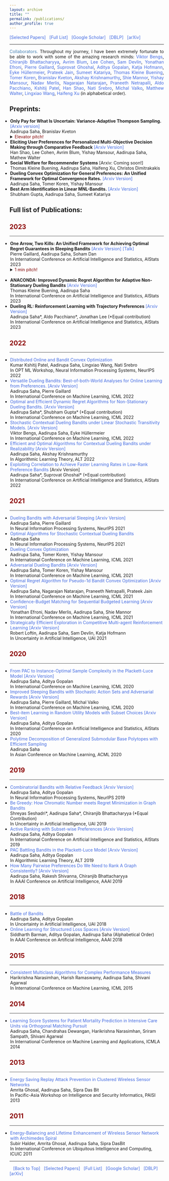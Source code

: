 ```yaml
---
layout: archive
title: ""
permalink: /publications/
author_profile: true
---
```


<html>
<head>
<meta name="viewport" content="width=device-width, initial-scale=1">  
<style>
a:link {
  color: RoyalBlue;
  background-color: transparent;
  text-decoration: none;
}

a:visited {
  color: Purple;
  background-color: transparent;
  text-decoration: none;
}

a:hover {
  color: RoyalBlue;
  background-color: transparent;
  text-decoration: underline;
}

a:active {
  color: DarkRed;
  background-color: transparent;
  text-decoration: underline;
}
  
.collapsible {
  background-color: #777;
  color: white;
  cursor: pointer;
  padding: 18px;
  width: 100%;
  border: none;
  text-align: left;
  outline: none;
  font-size: 15px;
}

.active, .collapsible:hover {
  background-color: #555;
}

.content {
  padding: 0 18px;
  display: none;
  overflow: hidden;
  background-color: #f1f1f1;
}
</style>  
</head>  
  
<body>
<a href="https://aadirupa.github.io#selected_publications">[Selected Papers]</a> &nbsp;
<a href="https://aadirupa.github.io/publications#full_publications" target="_blank">[Full List]</a> &nbsp;
<a href="https://scholar.google.co.in/citations?user=7a49tQYAAAAJ&hl=en" target="_blank">[Google Scholar]</a> &nbsp;
<a href="https://dblp.org/pid/14/10003.html" target="_blank">[DBLP]</a> &nbsp;
<a href="https://arxiv.org/find/all/1/au:+saha_aadirupa/0/1/0/all/0/1" target="_blank">[arXiv]</a>  

<!--  
<p>Test:</p>
<button type="button" class="collapsible">Open Collapsible</button>
<div class="content">
  <p>Lorem ipsum dolor sit amet, consectetur adipisicing elit, sed do eiusmod tempor incididunt ut labore et dolore magna aliqua. Ut enim ad minim veniam, quis nostrud exercitation ullamco laboris nisi ut aliquip ex ea commodo consequat.</p>
</div>
-->  

<hr style="color:black;"> 
<p align="justify" vspace = "0px" width="160px"><font color="SteelBlue">Collaborators.</font> Throughout my journey, I have been extremely fortunate to be able to work with some of the amazing research minds: 
   <a href="https://www.hni.uni-paderborn.de/en/ism/staff/?mitarbeiter=155385509103009" target="_blank">Viktor Bengs</a>,
   <a href="https://www.csa.iisc.ac.in/~chiru/" target="_blank">Chiranjib Bhattacharyya</a>,
   <a href="https://home.ttic.edu/~avrim/" target="_blank">Avrim Blum</a>, 
   <a href="https://www.ttic.edu/faculty/cohen/" target="_blank">Lee Cohen</a>, 
   <a href="https://www.microsoft.com/en-us/research/people/sadevlin/" target="_blank">Sam Devlin</a>, 
   <a href="https://sites.google.com/view/yonathan-efroni/home" target="_blank">Yonathan Efroni</a>,
   <a href="http://pierre.gaillard.me/" target="_blank">Pierre Gaillard</a>,
   <a href="https://sites.google.com/view/suprovat/home" target="_blank">Suprovat Ghoshal</a>,
   <a href="https://ece.iisc.ac.in/~aditya/" target="_blank">Aditya Gopalan</a>,
   <a href="https://www.microsoft.com/en-us/research/people/kahofman/" target="_blank">Katja Hofmann</a>,
   <a href="https://www.kiml.ifi.lmu.de/team/huellermeier/" target="_blank">Eyke Hüllermeier</a>,
   <a href="https://www.prateekjain.org/" target="_blank">Prateek Jain</a>,
   <a href="https://sumeetsk.github.io/" target="_blank">Sumeet Katariya</a>,
   <a href="https://sites.google.com/view/thomaskb" target="_blank">Thomas Kleine Buening</a>, 
   <a href="https://tomerkoren.github.io/" target="_blank">Tomer Koren</a>,
   <a href="https://bkveton.com/" target="_blank">Branislav Kveton</a>, 
   <a href="https://people.cs.umass.edu/~akshay/" target="_blank">Akshay Krishnamurthy</a>,
   <a href="https://webee.technion.ac.il/Sites/People/shie/" target="_blank">Shie Mannor</a>,
   <a href="https://www.tau.ac.il/~mansour/" target="_blank">Yishay Mansour</a>,
   <a href="https://sites.google.com/view/nadav-merlis/" target="_blank">Nadav Merlis</a>,
   <a href="https://www.microsoft.com/en-us/research/people/nagarajn/" target="_blank">Nagarajan Natarajan</a>,
   <a href="https://praneethnetrapalli.org/" target="_blank">Praneeth Netrapalli</a>,
   <a href="https://www.aldopacchiano.ai/" target="_blank">Aldo Pacchiano</a>,
   <a href="https://kishinmh.github.io/" target ="_blank">Kshitij Patel</a>, 
   <a href="https://sites.google.com/view/hanshao" target="_blank">Han Shao</a>, 
   <a href="https://nati.ttic.edu/" target="_blank">Nati Srebro</a>, 
   <a href="https://misovalko.github.io/" target="_blank">Michal Valko</a>,
   <a href="https://home.ttic.edu/~mwalter/" target="_blank">Matthew Walter</a>,
   <a href="https://ttic.edu/faculty/wang/" target="_blank">Lingxiao Wang</a>, 
   <a href="https://www.haifeng-xu.com/" target="_blank">Haifeng Xu</a>
  (in alphabetical order).</p> 
  
<h2 style="color:SteelBlue;" vspace="0px;"><a id="preprints">Preprints:</a></h2>
  
<ul style="margin:1;padding:1">
  
  <li>  <b>Only Pay for What Is Uncertain: Variance-Adaptive Thompson Sampling.</b> <a href="https://arxiv.org/abs/2303.09033" target="_blank" LINK="red">[Arxiv version]</a>
  <br>  Aadirupa Saha, Branislav Kveton
  <details>
  <summary><span style="color:Maroon;"> Elevator pitch!</span></summary>
  <span class="abstract-text" style="font-size:.90em; color:Maroon; text-align: justify">We lay the foundations for Bayesian multi-armed bandits with known and unknown heterogeneous reward variances with Thompson sampling. Our regret analysis shows improved performance with lower reward variances, implying faster learning in low-variance regimes. So why regret if you are already confident - Only Pay for What Is Uncertain!</span>
  </details>
  </li>
  
  <li>  <b>Eliciting User Preferences for Personalized Multi-Objective Decision Making through Comparative Feedback</b>  <a href="https://arxiv.org/abs/2302.03805" target="_blank" LINK="red"> [Arxiv Version]</a>
  <br>  Han Shao, Lee Cohen, Avrim Blum, Yishay Mansour, Aadirupa Saha, Mathew Walter</li>
  
  <li>  <b>Social Welfare for Recommender Systems</b> <a href="" target="_blank" LINK="red"> [Arxiv: Coming soon!]</a>
  <br>  Thomas Kleine Buening, Aadirupa Saha, Haifeng Xu, Christos Dimitrakakis</li>
  
  <li>  <b>Dueling Convex Optimization for General Preferences: An Unified Framework for Optimal Convergence Rates.</b>  <a href="https://arxiv.org/pdf/2210.02562.pdf" target="_blank" LINK="red"> [Arxiv Version]</a>
  <br>  Aadirupa Saha, Tomer Koren, Yishay Mansour</li>
 
  <li>  <b>Best Arm Identification in Linear MNL-Bandits.</b>  <a href="https://arxiv.org/abs/2104.05294" target="_blank" LINK="red"> [Arxiv Version]</a>
  <br>  Shubham Gupta, Aadirupa Saha, Sumeet Katariya</li>
  
 <!-- <li>  <b>Ranking from Pairwise Comparisons with Features: Algorithm and Graph Theoretic Analysis.</b>  <a href="https://arxiv.org/abs/1808.03857" target="_blank" LINK="red"> [Arxiv Version]</a>
  <br>  Aadirupa Saha, Arun Rajkumar</li>
  -->    
</ul>  
  
<h2 style="color:SteelBlue;" vspace="-60px;"><a id="full_publications">Full list of Publications:</a></h2>
  
<h2 style="color:DarkRed;">2023</h2>  
<hr style="height:1px;border:none;color:#333;background-color:#333;" /> 
  
<ul style="margin:1;padding:1">
  
  <li>  <b> One Arrow, Two Kills: An Unified Framework for Achieving Optimal Regret Guarantees in Sleeping Bandits</b>   <a href="https://arxiv.org/abs/2210.14998" target="_blank" LINK="red"> [Arxiv Version]</a><a href="https://www.youtube.com/watch?v=m1qQe3lGXWI" target="_blank" LINK="red"> [Talk]</a>
  <br>  Pierre Gaillard, Aadirupa Saha, Soham Dan
  <br>  In International Conference on Artificial Intelligence and Statistics, AIStats 2023</li>  
  <details>
  <summary><span style="color:Maroon;"> 1 min pitch!</span></summary>
  <span class="abstract-text" style="font-size:.90em; color:Maroon; text-align: justify">Sleeping Bandits are as interesting as they sound, but what is the right measure of Sleeping Regret? So many different notions of regrets were studied in the literature --- Sleeping External regret, Ordering regret, Policy regret --- but it is confusing to keep track of the implications of so many different notions, i.e. every combination of stochastic or adversarial losses and availability pairs.
    <br><br>
    Can we unify them under a single measure? We found one in this work - Sleeping Internal Regret! One of our main contributions is unifying existing notions of regret in sleeping bandits and exploring their implications for each other. 
    <br><br>
    Our proposed algorithm achieves sublinear Internal Regret, even when losses and availabilities are both adversarial, which is the hardest combination of sleeping setup! Further, our results show how a low internal regret leads to both low external regret and low policy regret - One arrow, Two Kills! 
    <br><br>
    Our unified notion of sleeping regret also helps to invent a general notion of Sleeping Dueling Bandits that is stronger than the existing regret definitions used in the contemporary dueling bandits literature and overcomes the issue of repeated draws if needed. This is the first bound of this kind in the dueling literature with many potentials!</span>
  </details><br>
  
  <li>  <b> ANACONDA: Improved Dynamic Regret Algorithm for Adaptive Non-Stationary Dueling Bandits</b>   <a href="https://arxiv.org/pdf/2210.14322.pdf" target="_blank" LINK="red"> [Arxiv Version]</a>
  <br>  Thomas Kleine Buening, Aadirupa Saha
  <br>  In International Conference on Artificial Intelligence and Statistics, AIStats 2023</li>                     
  
  <li>  <b>Dueling RL: Reinforcement Learning with Trajectory Preferences</b>  <a href="https://arxiv.org/abs/2111.04850" target="_blank" LINK="red"> [Arxiv Version]</a>
  <br> Aadirupa Saha*,  Aldo Pacchiano*, Jonathan Lee (*Equal contribution)
  <br>  In International Conference on Artificial Intelligence and Statistics, AIStats 2023</li>                     
    
</ul>    
  
<h2 style="color:DarkRed;">2022</h2>  
<hr style="height:1px;border:none;color:#333;background-color:#333;" /> 
  
<ul style="margin:1;padding:1">
  
  <li>  <a href="https://kishinmh.github.io/FEDOSGD.pdf" target="_blank"> Distributed Online and Bandit Convex Optimization</a>
  <br>  Kumar Kshitij Patel, Aadirupa Saha, Lingxiao Wang, Nati Srebro
  <br>  In OPT ML Workshop, Neural Information Processing Systems, NeurIPS 2022</li>                     
  
  <li>  <a href ="https://proceedings.mlr.press/v162/saha22a.html"> Versatile Dueling Bandits: Best-of-both-World Analyses for Online Learning from Preferences.</a>  <a href="http://arxiv.org/abs/2202.06694" target="_blank" LINK="red"> [Arxiv Version]</a>
  <br>  Aadirupa Saha, Pierre Gaillard
  <br>  In International Conference on Machine Learning, ICML 2022</li>
  
  <li>  <a href ="https://proceedings.mlr.press/v162/saha22b.html"> Optimal and Efficient Dynamic Regret Algorithms for Non-Stationary Dueling Bandits.</a>  <a href="https://arxiv.org/abs/2111.03917" target="_blank" LINK="red"> [Arxiv Version]</a>
  <br>  Aadirupa Saha*, Shubham Gupta* (*Equal contribution)
  <br>  In International Conference on Machine Learning, ICML 2022</li>
  
  <li>  <a href="https://proceedings.mlr.press/v162/bengs22a/bengs22a.pdf"> Stochastic Contextual Dueling Bandits under Linear Stochastic Transitivity Models.</a>  <a href="https://arxiv.org/abs/2202.04593" target="_blank" LINK="red"> [Arxiv Version]</a>
  <br>  Viktor Bengs, Aadirupa Saha, Eyke Hüllermeier 
  <br>  In International Conference on Machine Learning, ICML 2022</li>
  
  <li>  <a href="https://proceedings.neurips.cc/paper/2021/file/fc3cf452d3da8402bebb765225ce8c0e-Paper.pdf"> Efficient and Optimal Algorithms for Contextual Dueling Bandits under Realizability</a>  <a href="https://arxiv.org/abs/2111.12306" target="_blank" LINK="red"> [Arxiv Version]</a>
  <br>  Aadirupa Saha, Akshay Krishnamurthy
  <br>  In Algorithmic Learning Theory, ALT 2022</li>  
  
  <li>  <a href="https://proceedings.mlr.press/v151/saha22a/saha22a.pdf"> Exploiting Correlation to Achieve Faster Learning Rates in Low-Rank Preference Bandits</a> <a href=""> [Arxiv Version]</a>
  <br> Aadirupa Saha*, Suprovat Ghoshal* (*Equal contribution)
  <br> In International Conference on Artificial Intelligence and Statistics, AIStats 2022</li>  
    
</ul>    
  
  
<h2 style="color:DarkRed;">2021</h2>  
<hr style="height:1px;border:none;color:#333;background-color:#333;" /> 
  
<ul style="margin:1;padding:1">
  <li>  <a href="https://proceedings.neurips.cc/paper/2021/file/e97ee2054defb209c35fe4dc94599061-Supplemental.pdf" target="_blank"> Dueling Bandits with Adversarial Sleeping</a> <a href="https://arxiv.org/abs/2107.02274" target="_blank" LINK="red"> [Arxiv Version]</a>
  <br>  Aadirupa Saha, Pierre Gaillard
  <br>  In Neural Information Processing Systems, NeurIPS 2021</li>

  <li>  <a href="https://proceedings.neurips.cc/paper/2021/file/fc3cf452d3da8402bebb765225ce8c0e-Supplemental.pdf" target="_blank">Optimal Algorithms for Stochastic Contextual Dueling Bandits</a> 
  <br>  Aadirupa Saha
  <br>  In Neural Information Processing Systems, NeurIPS 2021</li>
  
  <li>  <a href="http://proceedings.mlr.press/v139/saha21b.html" target="_blank">Dueling Convex Optimization</a>
  <br>  Aadirupa Saha, Tomer Koren, Yishay Mansour
  <br>  In International Conference on Machine Learning, ICML 2021</li>
  
  <li>  <a href="http://proceedings.mlr.press/v139/saha21a.html" target="_blank">Adversarial Dueling Bandits</a> <a href="https://arxiv.org/abs/2010.14563" target="_blank"> [Arxiv Version]</a>
 <br>  Aadirupa Saha, Tomer Koren, Yishay Mansour
  <br>  In International Conference on Machine Learning, ICML 2021</li>
    
  <li> <a href="http://proceedings.mlr.press/v139/saha21c.html" target="_blank">Optimal Regret Algorithm for Pseudo-1d Bandit Convex Optimization</a> <a href="https://arxiv.org/abs/2102.07387" target="_blank"> [Arxiv Version]</a>
  <br> Aadirupa Saha, Nagarajan Natarajan, Praneeth Netrapalli, Prateek Jain
  <br> In International Conference on Machine Learning, ICML 2021</li>

  <li> <a href="https://proceedings.mlr.press/v139/efroni21a.html" target="_blank">Confidence-Budget Matching for Sequential Budgeted Learning</a> <a href="https://arxiv.org/abs/2102.03400" target="_blank"> [Arxiv Version]</a>
  <br> Yonathan Efroni, Nadav Merlis, Aadirupa Saha, Shie Mannor
  <br> In International Conference on Machine Learning, ICML 2021</li>
  
   <li> <a href="https://proceedings.mlr.press/v161/loftin21a/loftin21a.pdf" target="_blank">Strategically Efficient Exploration in Competitive Multi-agent Reinforcement Learning</a> <a href="https://arxiv.org/abs/2107.14698" target="_blank"> [Arxiv Version]</a>
  <br> Robert Loftin, Aadirupa Saha, Sam Devlin, Katja Hofmann
  <br> In Uncertainty in Artificial Intelligence, UAI 2021</li>

</ul> 
  
<h2 style="color:DarkRed;">2020</h2>  
<hr style="height:1px;border:none;color:#333;background-color:#333;" /> 
  
<ul style="margin:1;padding:1">
  
  <li>  <a href="https://proceedings.mlr.press/v119/saha20b.html" target="_blank" LINK="red">From PAC to Instance-Optimal Sample Complexity in the Plackett-Luce Model</a> <a href="https://arxiv.org/abs/1903.00558" target="_blank"> [Arxiv Version]</a>
  <br>  Aadirupa Saha, Aditya Gopalan
  <br>  In International Conference on Machine Learning, ICML 2020</li>
  
  <li>  <a href="https://proceedings.mlr.press/v119/saha20a" target="_blank" LINK="red">Improved Sleeping Bandits with Stochastic Action Sets and Adversarial Rewards</a> <a href="https://arxiv.org/abs/2004.06248" target="_blank"> [Arxiv Version]</a>
  <br>  Aadirupa Saha, Pierre Gaillard, Michal Valko
  <br>  In International Conference on Machine Learning, ICML 2020</li>
    
  <li>  <a href="https://proceedings.mlr.press/v108/aadirupa-saha20a.html" target="_blank">Best-item Learning in Random Utility Models with Subset Choices</a> <a href="https://arxiv.org/abs/2002.07994" target="_blank"> [Arxiv Version]</a>
  <br> Aadirupa Saha, Aditya Gopalan
  <br>  In International Conference on Artificial Intelligence and Statistics, AIStats 2020</li>  
  
  <li>  <a href="http://proceedings.mlr.press/v129/saha20a.html" target="_blank" LINK="red">Polytime Decomposition of Generalized Submodular Base Polytopes with Efficient Sampling</a>
  <br>  Aadirupa Saha
  <br>  In Asian Conference on Machine Learning, ACML 2020</li>
</ul>  
  
<h2 style="color:DarkRed;">2019</h2>  
<hr style="height:1px;border:none;color:#333;background-color:#333;" /> 
  
<ul style="margin:1;padding:1">
   <li>  <a href="http://papers.nips.cc/paper/8384-combinatorial-bandits-with-relative-feedback" target="_blank">Combinatorial Bandits with Relative Feedback</a><a href="https://arxiv.org/abs/1903.00543" target="_blank"> [Arxiv Version]</a>
  <br>  Aadirupa Saha, Aditya Gopalan
  <br>  In Neural Information Processing Systems, NeurIPS 2019</li>
  
  <li> <a href="http://proceedings.mlr.press/v115/s20a.html" target="_blank">Be Greedy: How Chromatic Number meets Regret Minimization in Graph Bandits</a>
  <br> Shreyas Seshadri*, Aadirupa Saha*, Chiranjib Bhattacharyya (*Equal Contribution)
  <br> In Uncertainty in Artificial Intelligence, UAI 2019</li>
    
  <li>  <a href="https://proceedings.mlr.press/v89/saha19a" target="_blank">Active Ranking with Subset-wise Preferences</a> <a href="https://arxiv.org/abs/1810.10321" target="_blank"> [Arxiv Version]</a>
  <br> Aadirupa Saha, Aditya Gopalan
  <br>  In International Conference on Artificial Intelligence and Statistics, AIStats 2019</li>  
  
  <li>  <a href="http://proceedings.mlr.press/v98/saha19a.html" target="_blank">PAC Battling Bandits in the Plackett-Luce Model</a> <a href="https://arxiv.org/abs/1808.04008" target="_blank"> [Arxiv Version]</a>
  <br>  Aadirupa Saha, Aditya Gopalan
  <br>  In Algorithmic Learning Theory, ALT 2019</li>  
  
  <li>  <a href="https://ojs.aaai.org/index.php/AAAI/article/view/5182" target="_blank">How Many Pairwise Preferences Do We Need to Rank A Graph Consistently?</a> <a href="https://arxiv.org/abs/1811.02161" target="_blank"> [Arxiv Version]</a>
  <br>  Aadirupa Saha, Rakesh Shivanna, Chiranjib Bhattacharyya
  <br>  In AAAI Conference on Artificial Intelligence, AAAI 2019</li>  
</ul>  
    
<h2 style="color:DarkRed;">2018</h2>  
<hr style="height:1px;border:none;color:#333;background-color:#333;" /> 

<ul style="margin:1;padding:1">
  <li>  <a href="http://auai.org/uai2018/proceedings/papers/290.pdf" target="_blank">Battle of Bandits</a> 
  <br>  Aadirupa Saha, Aditya Gopalan
  <br> In Uncertainty in Artificial Intelligence, UAI 2018</li>
  
  <li>  <a href="https://ojs.aaai.org/index.php/AAAI/article/view/11669" target="_blank">Online Learning for Structured Loss Spaces</a> <a href="https://arxiv.org/abs/1706.04125" target="_blank"> [Arxiv Version]</a>
  <br>  Siddharth Barman, Aditya Gopalan, Aadirupa Saha (Alphabetical Order)
  <br>  In AAAI Conference on Artificial Intelligence, AAAI 2018</li>  
</ul>  
  
<h2 style="color:DarkRed;">2015</h2>  
<hr style="height:1px;border:none;color:#333;background-color:#333;" />  

<ul style="margin:1;padding:1">
  <li>  <a href="http://proceedings.mlr.press/v37/narasimhanb15.pdf" target="_blank" LINK="red">Consistent Multiclass Algorithms for Complex Performance Measures</a>
  <br>  Harikrishna Narasimhan, Harish Ramaswamy, Aadirupa Saha, Shivani Agarwal
  <br>  In International Conference on Machine Learning, ICML 2015</li>
</ul>  
    
<h2 style="color:DarkRed;">2014</h2>  
<hr style="height:1px;border:none;color:#333;background-color:#333;" />   
  
<ul style="margin:1;padding:1">
  <li>  <a href="https://ieeexplore.ieee.org/document/7033097" target="_blank" LINK="red">Learning Score Systems for Patient Mortality Prediction in Intensive Care Units via Orthogonal Matching Pursuit</a> 
  <br>  Aadirupa Saha, Chandrahas Dewangan, Harikrishna Narasimhan, Sriram Sampath, Shivani Agarwal
  <br>  In International Conference on Machine Learning and Applications, ICMLA 2014</li>
</ul>  
  
<h2 style="color:DarkRed;">2013</h2>  
<hr style="height:1px;border:none;color:#333;background-color:#333;" />   
  
<ul style="margin:1;padding:1">
  <li>  <a href="https://link.springer.com/chapter/10.1007/978-3-642-39693-9_9" target="_blank" LINK="red">Energy Saving Replay Attack Prevention in Clustered Wireless Sensor Networks</a> 
  <br>  Amrita Ghosal, Aadirupa Saha, Sipra Das Bit
  <br>  In Pacific-Asia Workshop on Intelligence and Security Informatics, PAISI 2013</li>
</ul>  
  
<h2 style="color:DarkRed;">2011</h2>  
<hr style="height:1px;border:none;color:#333;background-color:#333;" />   
  
<ul style="margin:1;padding:1">
  <li>  <a href="https://link.springer.com/chapter/10.1007/978-3-642-23641-9_34" target="_blank" LINK="red">Energy-Balancing and Lifetime Enhancement of Wireless
Sensor Network with Archimedes Spiral</a> 
  <br>  Subir Halder, Amrita Ghosal, Aadirupa Saha, Sipra DasBit
  <br>  In International Conference on Ubiquitous Intelligence and Computing, ICUIC 2011</li>
</ul>    
    
<hr style="color:black;">

&nbsp;&nbsp;
<a href="https://aadirupa.github.io/publications#full_publications">[Back to Top]</a> &nbsp;
<a href="https://aadirupa.github.io#selected_publications">[Selected Papers]</a> &nbsp;
<a href="https://aadirupa.github.io/publications#full_publications" target="_blank">[Full List]</a> &nbsp;
<a href="https://scholar.google.co.in/citations?user=7a49tQYAAAAJ&hl=en" target="_blank">[Google Scholar]</a> &nbsp;
<a href="https://dblp.org/pid/14/10003.html" target="_blank">[DBLP]</a> &nbsp;
<a href="https://arxiv.org/find/all/1/au:+saha_aadirupa/0/1/0/all/0/1" target="_blank">[arXiv]</a>   

</body>
</html>
